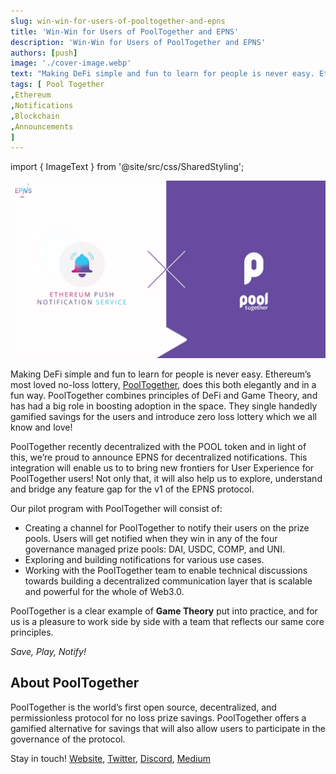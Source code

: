 ```yaml
---
slug: win-win-for-users-of-pooltogether-and-epns
title: 'Win-Win for Users of PoolTogether and EPNS'
description: 'Win-Win for Users of PoolTogether and EPNS'
authors: [push]
image: './cover-image.webp'
text: "Making DeFi simple and fun to learn for people is never easy. Ethereum’s most loved no-loss lottery, PoolTogether, does this both elegantly and in a fun way. PoolTogether combines principles of DeFi and Game Theory, and has had a big role in boosting adoption in the space. They single handedly gamified savings for the users and introduce zero loss lottery which we all know and love!"
tags: [ Pool Together
,Ethereum
,Notifications
,Blockchain
,Announcements
]
---
```


import { ImageText } from '@site/src/css/SharedStyling';

![Cover Image of Win-Win for Users of PoolTogether and EPNS](./cover-image.webp)

<!--truncate-->

Making DeFi simple and fun to learn for people is never easy. Ethereum’s most loved no-loss lottery, [PoolTogether](https://pooltogether.com/), does this both elegantly and in a fun way. PoolTogether combines principles of DeFi and Game Theory, and has had a big role in boosting adoption in the space. They single handedly gamified savings for the users and introduce zero loss lottery which we all know and love!

PoolTogether recently decentralized with the POOL token and in light of this, we’re proud to announce EPNS for decentralized notifications. This integration will enable us to to bring new frontiers for User Experience for PoolTogether users! Not only that, it will also help us to explore, understand and bridge any feature gap for the v1 of the EPNS protocol.

Our pilot program with PoolTogether will consist of:

- Creating a channel for PoolTogether to notify their users on the prize pools. Users will get notified when they win in any of the four governance managed prize pools: DAI, USDC, COMP, and UNI.
- Exploring and building notifications for various use cases.
- Working with the PoolTogether team to enable technical discussions towards building a decentralized communication layer that is scalable and powerful for the whole of Web3.0.

PoolTogether is a clear example of **Game Theory** put into practice, and for us is a pleasure to work side by side with a team that reflects our same core principles.

_Save, Play, Notify!_

## **About PoolTogether**

PoolTogether is the world’s first open source, decentralized, and permissionless protocol for no loss prize savings. PoolTogether offers a gamified alternative for savings that will also allow users to participate in the governance of the protocol.

Stay in touch! [Website](https://pooltogether.com/), [Twitter](https://twitter.com/PoolTogether_), [Discord](https://discord.com/invite/hxPhPDW), [Medium](https://medium.com/pooltogether)
